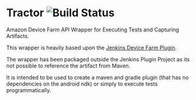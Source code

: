 # Tractor ![Build Status](https://travis-ci.org/metalmynds/tractor.svg?branch=master)
Amazon Device Farm API Wrapper for Executing Tests and Capturing Artifacts.

This wrapper is heavily based upon the [Jenkins Device Farm Plugin](https://github.com/awslabs/aws-device-farm-jenkins-plugin).

The wrapper has been packaged outside the Jenkins Plugin Project as its not possible to reference the artifact from Maven.

It is intended to be used to create a maven and gradle plugin (that has no dependencies on the android ndk) or simply to execute tests programmatically.
